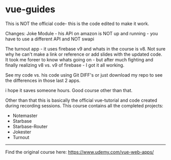 # vue-guides

This is NOT the official code- this is the code edited to make it work. 

Changes: 
Joke Module - his API on amazon is NOT up and running - you have to use a different API and NOT swapi

The turnout app - it uses firebase v9 and whats in the course is v8. Not sure why he can't make a link or reference or add slides with the updated code. It took me foreer to know whats going on - but after much fighting and finally realizing v8 vs. v9 of firebase - I got it all working. 

See my code vs. his code using Git DIFF's or just download my repo to see the differences in those last 2 apps.

i hope it saves someone hours. Good course other than that.

Other than that this is basically the official vue-tutorial and code created during recording sessions. This course contains all the completed projects:

- Notemaster
- Starbase
- Starbase-Router
- Jokester
- Turnout

***

Find the original course here: https://www.udemy.com/vue-web-apps/
